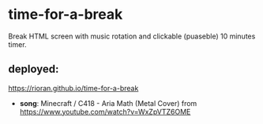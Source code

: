 # time-for-a-break
Break HTML screen with music rotation and clickable (puaseble) 10 minutes timer.

## deployed:
https://rioran.github.io/time-for-a-break
- **song**: Minecraft / C418 - Aria Math (Metal Cover) from https://www.youtube.com/watch?v=WxZpVTZ6OME
